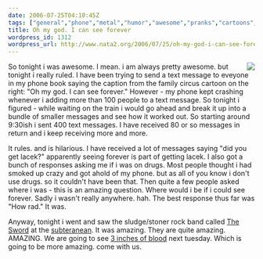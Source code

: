 ```yaml
---
date: 2006-07-25T04:10:45Z
tags: ["general","phone","metal","humor","awesome","pranks","cartoons","stoner"]
title: Oh my god. I can see forever
wordpress_id: 1312
wordpress_url: http://www.nata2.org/2006/07/25/oh-my-god-i-can-see-forever/
---
```


<img align="right" src="http://nata2.info/humor/pictures/familycthulu4ld.gif" />So tonight i was awesome. I mean. i am always pretty awesome. but tonight i really ruled. I have been trying to send a text message to eveyone in my phone book saying the caption from the family circus cartoon on the right: "Oh my god. I can see forever." However - my phone kept crashing whenever i adding more than 100 people to a text message. So tonight i figured - while waiting on the train i would go ahead and break it up into a bundle of smaller messages and see how it worked out. So starting around 9:30ish i sent 400 text messages. I have received 80 or so messages in return and i keep receiving more and more.

It rules. and is hilarious. I have received a lot of messages saying "did you get lacek?" apparently  seeing forever is part of getting lacek. I also got a bunch of responses asking me if i was on drugs. Most people thought i had smoked up crazy and got ahold of my phone. but as all of you know i don't use drugs. so it couldn't have been that. Then quite a few people asked where i was - this is an amazing question. Where would i be if i could see forever. Sadly i wasn't really anywhere. hah. The best response thus far was "How rad." It was.

Anyway, tonight i went and saw the sludge/stoner rock band called <a href="http://www.swordofdoom.com/">The Sword</a> at the <a href="http://subt.com">subteranean</a>. It was amazing. They are quite amazing. AMAZING. We are going to see <a href="http://www.3inchesofblood.com/">3 inches of blood</a> next tuesday. Which is going to be more amazing. come with us.
